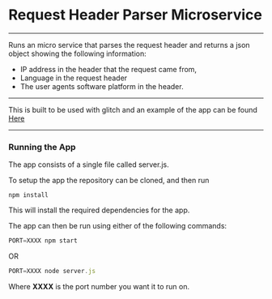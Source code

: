 # Request Header Parser Microservice
**********************

Runs an micro service that parses the request header and returns a json object showing the following information:
-  IP address in the header that the request came from,
-  Language in the request header
-  The user agents software platform in the header.

**********************

This is built to be used with glitch and an example of the app can be found [Here](https://charming-screen.glitch.me/)

______________________

### Running the App

The app consists of a single file called server.js.

To setup the app the repository can be cloned, and then run

```
npm install
```
This will install the required dependencies for the app.

The app can then be run using either of the following commands:

```javascript
PORT=XXXX npm start
```

OR

```javascript
PORT=XXXX node server.js
```

Where __XXXX__ is the port number you want it to run on.
